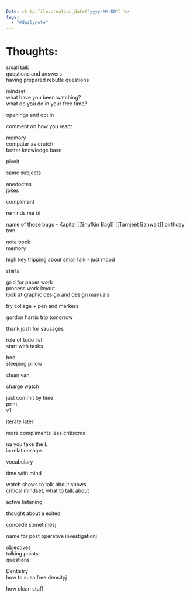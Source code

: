 ```yaml
---
Date: <% tp.file.creation_date("yyyy-MM-DD") %>
tags:
  - "#dailynote"
---
```



# Thoughts:
small talk  
questions and answers  
having prepared rebutle questions  
  
  
mindset  
what have you been watching?  
what do you do in your free time?  
  
openings and opt in  
  
comment on how you react  
  
memory  
computer as crutch  
better knowledge base  
  
  
pivoit  
  
same subjects  
  
anedoctes  
jokes  
  
compliment  
  
reminds me of


name of those bags - Kapital  [[Snufkin Bag]]
[[Tarnjeet Banwait]] birthday tom  
  
note book  
memory  
  
high key tripping about small talk - just mood  
  
shirts  
  
  
  
grid for paper work  
process work layout  
look at graphic design and design manuals  
  
try collage + pen and markers  
  
gordon harris trip tomorrow  
  
thank josh for sausages  
  
  
role of todo list  
start with tasks  
  
bed  
sleeping pillow  
  
clean van  
  
charge watch  
  
  
just commit by time  
print  
v1  
  
iterate later  
  
  
more compliments less critiscms  
  
  
na you take the L  
in relationships  
  
vocabulary  
  
time with mind  
  
watch shows to talk about shows  
critical mindset, what to talk about  
  
active listening  
  
thought about a exited  
  
concede sometimesj  
  
name for post operative investigationj  
  
objectives  
talking points  
questions  
  
Dentistry  
how to susa free densityj  
  
how clean stuff
